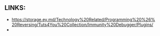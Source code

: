 
## LINKS:
* https://storage.ey.md/Technology%20Related/Programming%20%26%20Reversing/Tuts4You%20Collection/Immunity%20Debugger/Plugins/
* 
